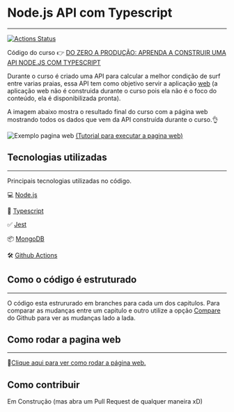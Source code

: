 # Node.js API com Typescript
-----------
[![Actions Status](https://github.com/waldemarnt/node-typescript-api/workflows/Complete%20workflow/badge.svg)](https://github.com/waldemarnt/node-typescript-api/actions)

Código do curso 👉 [DO ZERO A PRODUÇÃO: APRENDA A CONSTRUIR UMA API NODE.JS COM TYPESCRIPT](https://www.nodejs-typescript-api.com/curso-gratis)

Durante o curso é criado uma API para calcular a melhor condição de surf entre varias praias, essa API tem como objetivo servir a aplicação [web]() (a aplicação web não
é construida durante o curso pois ela não é o foco do conteúdo, ela é disponibilizada pronta).

A imagem abaixo mostra o resultado final do curso com a página web mostrando todos os dados que vem da API construída durante o curso.👌

![Exemplo pagina web](https://i.ibb.co/qp2jtLk/Screen-Shot-2020-07-18-at-10-42-39-am.png)
[(Tutorial para executar a pagina web)](https://github.com/waldemarnt/node-typescript-api/tree/master/web)

## Tecnologias utilizadas
----
Principais tecnologias utilizadas no código.

💻 [Node.js](https://nodejs.org/)

🧰 [Typescript](https://www.typescriptlang.org/)

✅ [Jest](https://jestjs.io/)

📦 [MongoDB](https://www.mongodb.com/)

🛠 [Github Actions](https://github.com/features/actions)


## Como o código é estruturado
-----

O código esta estrururado em branches para cada um dos capitulos. Para comparar as mudanças entre um capitulo e outro utilize a opção [Compare](https://github.com/waldemarnt/node-typescript-api/compare/step1...step2) do Github para ver
as mudanças lado a lada.

## Como rodar a pagina web
----
🔗[Clique aqui para ver como rodar a página web.](https://github.com/waldemarnt/node-typescript-api/tree/master/web)

## Como contribuir
Em Construção (mas abra um Pull Request de qualquer maneira xD)